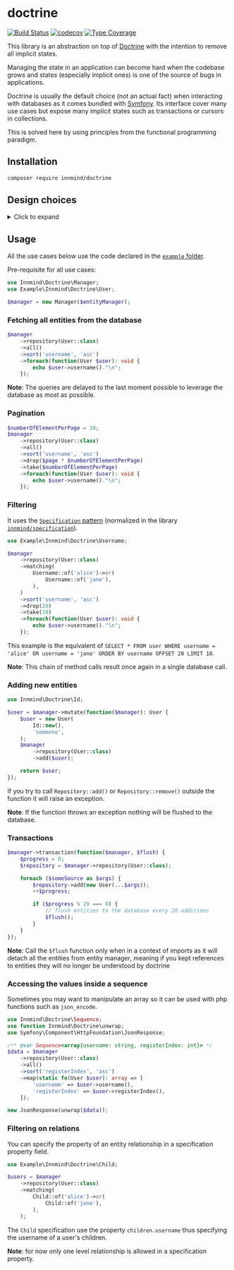 # doctrine

[![Build Status](https://github.com/innmind/doctrine/workflows/CI/badge.svg?branch=master)](https://github.com/innmind/doctrine/actions?query=workflow%3ACI)
[![codecov](https://codecov.io/gh/innmind/doctrine/branch/develop/graph/badge.svg)](https://codecov.io/gh/innmind/doctrine)
[![Type Coverage](https://shepherd.dev/github/innmind/doctrine/coverage.svg)](https://shepherd.dev/github/innmind/doctrine)

This library is an abstraction on top of [Doctrine](https://packagist.org/packages/doctrine/orm) with the intention to remove all implicit states.

Managing the state in an application can become hard when the codebase grows and states (especially implicit ones) is one of the source of bugs in applications.

Doctrine is usually the default choice (not an actual fact) when interacting with databases as it comes bundled with [Symfony](https://symfony.com). Its interface cover many use cases but expose many implicit states such as transactions or cursors in collections.

This is solved here by using principles from the functional programming paradigm.

## Installation

```sh
composer require innmind/doctrine
```

## Design choices

<details>
    <summary>Click to expand</summary>

### `Sequence` vs `Set`

`Set` has been discarded for this library as the unicity of entities cannot be guaranted from the returned collections. It also would prevent the use of the `map` function as many entities may be mapped to a single new value, this may lead to unexpected behaviour for newcomers to such paradigm. This is mainly why the choice has been toward `Sequence`.

In case you really want to use sets, you may use [`innmind/immutable`](https://github.com/innmind/immutable/#set).

### `Sequence` is not an iterator

Iterators are widely used as they can be used in `foreach` statements, however as described above iterators contains an implicit state: their cursor. This can lead to bugs as it allows us to do `\current($iterator)` (frequently used to get the first value) but the returned value may defer if some other function moved the iterator's cursor prior to that call.

### Minimal `Sequence` interface

The interface doesn't include methods such as `first`, `last` or `get($index)` as it tends to lead to calls based on asumptions that the sequence has a given size.

`Sequence`s here are used as a collection of elements that match a predicate. This means that a collection may be empty in any given case, thus forcing you to check the size before accessing a value.

### `Sequence`s are immutable

With immutable structures you avoid implicit changes when passing the sequence as an argument to another method. You will never have a change of order or a change of number of elements.

The only state change left is the state of your entities, but this is an _explicit_ location for a change of state.

### Enforcing the use of an `Id`

Doctrine allows you to generate an id for you when your entities are persisted. This is an implicit state change.

In order to avoid this implicit you need to specify the id before persisting your entities. This prevents you from relying on the auto generated id from your database as you can't avoid collisions.

The unique solution (that I'm aware of) is to use `UUID`s. The `Id` provided by this library use them so you don't have to think of it anymore.

### A single `Id` class for all entities

This is no longer a problem as it is provided with a template understood by [`vimeo/psalm`](https://github.com/vimeo/psalm/blob/master/docs/annotating_code/templated_annotations.md).

The class is not declared final in case you really need to extend the behaviour.

### No `flush` method on the `Manager`

Being free to call the `persist` and `flush` methods when you wish it opens the door to implicit states in your codebase. You may end up either flushing unwanted persisted entities (`persist` calls before an error occured) or forgetting to `flush` persisted entities (resulting in lost state change).

Here this is avoided by forcing to execute all mutations in a given context (via `Manager::mutate()` and `Manager::transaction()`). So it's always all or nothing.
</details>

## Usage

All the use cases below use the code declared in the [`example` folder](example/).

Pre-requisite for all use cases:

```php
use Innmind\Doctrine\Manager;
use Example\Innmind\Doctrine\User;

$manager = new Manager($entityManager);
```

### Fetching all entities from the database

```php
$manager
    ->repository(User::class)
    ->all()
    ->sort('username', 'asc')
    ->foreach(function(User $user): void {
        echo $user->username()."\n";
    });
```

**Note**: The queries are delayed to the last moment possible to leverage the database as most as possible.

### Pagination

```php
$numberOfElementPerPage = 10;
$manager
    ->repository(User::class)
    ->all()
    ->sort('username', 'asc')
    ->drop($page * $numberOfElementPerPage)
    ->take($numberOfElementPerPage)
    ->foreach(function(User $user): void {
        echo $user->username()."\n";
    });
```

### Filtering

It uses the [`Specification` pattern](https://en.wikipedia.org/wiki/Specification_pattern) (normalized in the library [`innmind/specification`](https://github.com/innmind/specification)).

```php
use Example\Innmind\Doctrine\Username;

$manager
    ->repository(User::class)
    ->matching(
        Username::of('alice')->or(
            Username::of('jane'),
        ),
    )
    ->sort('username', 'asc')
    ->drop(20)
    ->take(10)
    ->foreach(function(User $user): void {
        echo $user->username()."\n";
    });
```

This example is the equivalent of `SELECT * FROM user WHERE username = 'alice' OR username = 'jane' ORDER BY username OFFSET 20 LIMIT 10`.

**Note**: This chain of method calls result once again in a single database call.

### Adding new entities

```php
use Innmind\Doctrine\Id;

$user = $manager->mutate(function($manager): User {
    $user = new User(
        Id::new(),
        'someone',
    );
    $manager
        ->repository(User::class)
        ->add($user);

    return $user;
});
```

If you try to call `Repository::add()` or `Repository::remove()` outside the function it will raise an exception.

**Note**: If the function throws an exception nothing will be flushed to the database.

### Transactions

```php
$manager->transaction(function($manager, $flush) {
    $progress = 0;
    $repository = $manager->repository(User::class);

    foreach ($someSource as $args) {
        $repository->add(new User(...$args));
        ++$progress;

        if ($progress % 20 === 0) {
            // flush entities to the database every 20 additions
            $flush();
        }
    }
});
```

**Note**: Call the `$flush` function only when in a context of imports as it will detach all the entities from entity manager, meaning if you kept references to entities they will no longer be understood by doctrine

### Accessing the values inside a sequence

Sometimes you may want to manipulate an array so it can be used with php functions such as `json_encode`.

```php
use Innmind\Doctrine\Sequence;
use function Innmind\Doctrine\unwrap;
use Symfony\Component\HttpFoundation\JsonResponse;

/** @var Sequence<array{username: string, registerIndex: int}> */
$data = $manager
    ->repository(User::class)
    ->all()
    ->sort('registerIndex', 'asc')
    ->map(static fn(User $user): array => [
        'username' => $user->username(),
        'registerIndex' => $user->registerIndex(),
    ]);

new JsonResponse(unwrap($data));
```

### Filtering on relations

You can specify the property of an entity relationship in a specification property field.

```php
use Example\Innmind\Doctrine\Child;

$users = $manager
    ->repository(User::class)
    ->matching(
        Child::of('alice')->or(
            Child::of('jane'),
        ),
    );
```

The `Child` specification use the property `children.username` thus specifying the username of a user's children.

**Note**: for now only one level relationship is allowed in a specification property.
